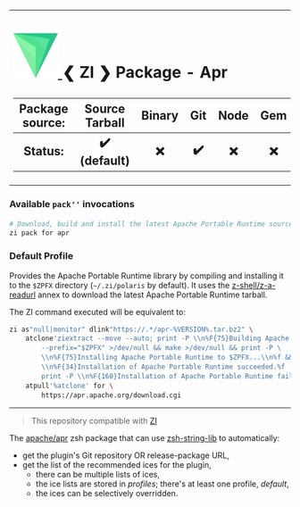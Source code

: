 <div align="center"><table>
  <tr><td><h1>
  <a href="https://github.com/z-shell/zi">
    <img src="https://github.com/z-shell/zi/raw/main/docs/images/logo.svg" alt="Logo" width="80" height="80" />
  </a>
  ❮ ZI ❯ Package - Apr
  </h1>

<h2 align="center">
  
| **Package source:** |        Source Tarball        | Binary |        Git         | Node | Gem |
| :-----------------: | :--------------------------: | :----: | :----------------: | :--: | :-: |
|     **Status:**     | :heavy_check_mark: (default) |  :x:   | :heavy_check_mark: | :x:  | :x: |

</h2></td></tr></table></div>

### Available `pack''` invocations

```zsh
# Download, build and install the latest Apache Portable Runtime source tarball
zi pack for apr
```

### Default Profile

Provides the Apache Portable Runtime library by compiling and installing it to the `$ZPFX` directory (`~/.zi/polaris` by default). It uses the
[z-shell/z-a-readurl](https://github.com/z-shell/z-a-readurl) annex to download the latest Apache Portable Runtime tarball.

The ZI command executed will be equivalent to:

```zsh
zi as"null|monitor" dlink"https://.*/apr-%VERSION%.tar.bz2" \
    atclone'ziextract --move --auto; print -P \\n%F{75}Building Apache Portable Runtime...\\n%f; ./configure \
        --prefix="$ZPFX" >/dev/null && make >/dev/null && print -P \
        \\n%F{75}Installing Apache Portable Runtime to $ZPFX...\\n%f && make install >/dev/null && print -P \
        \\n%F{34}Installation of Apache Portable Runtime succeeded.%f || \
        print -P \\n%F{160}Installation of Apache Portable Runtime failed.%f' \
    atpull'%atclone' for \
        https://apr.apache.org/download.cgi
```

---

> This repository compatible with [ZI](https://github.com/z-shell/zi)

The [apache/apr](https://github.com/apache/apr) zsh package that can use [zsh-string-lib](https://github.com/z-shell/zsh-string-lib) to automatically:

- get the plugin's Git repository OR release-package URL,
- get the list of the recommended ices for the plugin,
  - there can be multiple lists of ices,
  - the ice lists are stored in _profiles_; there's at least one profile, _default_,
  - the ices can be selectively overridden.

